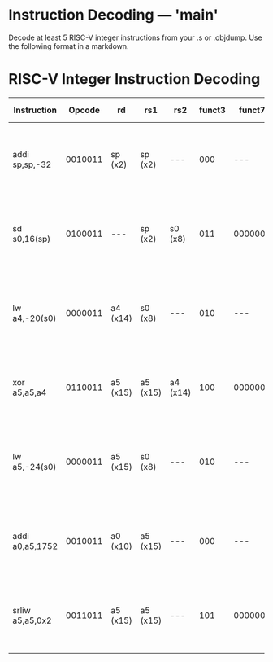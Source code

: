 # Instruction Decoding — 'main'

Decode at least 5 RISC-V integer instructions from your .s or .objdump. Use the following format in a markdown.
# RISC-V Integer Instruction Decoding

| Instruction      | Opcode  | rd       | rs1      | rs2      | funct3 | funct7  | Binary (32-bit)                              | Meaning / effect                                            |
| ---------------- | ------- | -------- | -------- | -------- | ------ | ------- | -------------------------------------------- | ---------------------------------------------------------- |
| addi sp,sp,-32   | 0010011 | sp (x2)  | sp (x2)  | ---      | 000    | ---     | 111111111100 00010 000 00010 0010011         | Decrease stack pointer by 32 to allocate stack space       |
| sd s0,16(sp)     | 0100011 | ---      | sp (x2)  | s0 (x8)  | 011    | 0000000 | 0000000 01000 00010 011 10000 0100011         | Store the value of s0 into memory at address sp + 16       |
| lw a4,-20(s0)    | 0000011 | a4 (x14) | s0 (x8)  | ---      | 010    | ---     | 111111111100 01000 010 01110 0000011         | Load 32-bit word from memory at address s0 - 20 into a4    |
| xor a5,a5,a4     | 0110011 | a5 (x15) | a5 (x15) | a4 (x14) | 100    | 0000000 | 0000000 01110 01111 100 01111 0110011         | Bitwise XOR of a5 and a4, store result back in a5          |
| lw a5,-24(s0)    | 0000011 | a5 (x15) | s0 (x8)  | ---      | 010    | ---     | 111111111000 01000 010 01111 0000011         | Load 32-bit word from memory at address s0 - 24 into a5    |
| addi a0,a5,1752  | 0010011 | a0 (x10) | a5 (x15) | ---      | 000    | ---     | 000001101101 01111 000 01010 0010011         | Add immediate 1752 to a5 and store result in a0            |
| srliw a5,a5,0x2  | 0011011 | a5 (x15) | a5 (x15) | ---      | 101    | 0000000 | 0000000 00010 01111 101 01111 0011011         | Shift a5 right logically by 2 bits, 32-bit result stored   |
